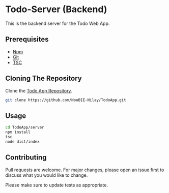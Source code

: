 # Todo-Server (Backend)

This is the backend server for the Todo Web App.

## Prerequisites

- [Npm](https://www.npmjs.com/package/npm)
- [Git](https://git-scm.com/)
- [TSC](https://www.typescriptlang.org/docs/handbook/compiler-options.html)

## Cloning The Repository

Clone the [Todo App Repository](https://github.com/NooBIE-Nilay/TodoApp.git).

```bash
git clone https://github.com/NooBIE-Nilay/TodoApp.git
```

## Usage

```bash
cd TodoApp/server
npm install
tsc
node dist/index
```

## Contributing

Pull requests are welcome. For major changes, please open an issue first
to discuss what you would like to change.

Please make sure to update tests as appropriate.
